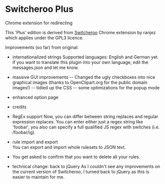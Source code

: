 Switcheroo Plus
===============

Chrome extension for redirecting

This 'Plus' edition is derived from [Switcheroo](https://chrome.google.com/webstore/detail/switcheroo-redirector/cnmciclhnghalnpfhhleggldniplelbg?hl=en) Chrome extension by ranjez which applies under the GPL3 licence.

Improvements (so far) from original:

- internationalized strings
  Supported languages: English and German yet. If you want to translate this plugin into your own language, edit the messages.json and let me know.
  
- massive GUI improvements
  -- Changed the ugly checkboxes into nice graphical images (thanks to OpenClipart.org for the public domain images!)
  -- tidied up the CSS
  -- some optimizations for the popup mode
  
- enhanced option page

- credits

- RegEx support
  Now, you can differ between string replaces and regular expression replaces. You can enter either just a regex string like 'foobar', you also can specify a full qualified JS regex with switches (i.e. /foobar/ig).
  
- rule import and export  
  You can export and import whole rulesets to JSON text.
  
- You get asked to confirm that you want to delete all your rules.

- technical change: back to jQuery
  As I couldn't see any improvements on the current version of Switcheroo, I turned back to jQuery as this is easier to maintain for me.

